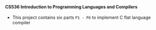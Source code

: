 #### CS536 Introduction to Programming Languages and Compilers

* This project contains six parts ``P1 - P6`` to implement C flat language compiler
